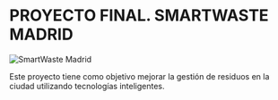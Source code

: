 # PROYECTO FINAL. SMARTWASTE MADRID 
![SmartWaste Madrid](/Users/iborja/Desktop/AirbnbPraga/proyecto_final_smartwaste/DATA/sensoneo-llenado-contenedores.jpg)

 Este proyecto tiene como objetivo mejorar la gestión de residuos en la ciudad utilizando tecnologías inteligentes.